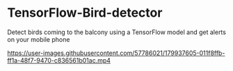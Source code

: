 # TensorFlow-Bird-detector
Detect birds coming to the balcony using a TensorFlow model and get alerts on your mobile phone


https://user-images.githubusercontent.com/57786021/179937605-011f8ffb-ff1a-48f7-9470-c836561b01ac.mp4

